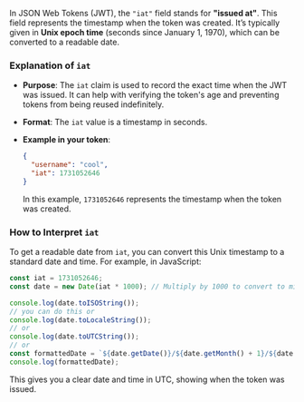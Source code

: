 In JSON Web Tokens (JWT), the `"iat"` field stands for **"issued at"**. This field represents the timestamp when the token was created. It’s typically given in **Unix epoch time** (seconds since January 1, 1970), which can be converted to a readable date.

### Explanation of `iat`

- **Purpose**: The `iat` claim is used to record the exact time when the JWT was issued. It can help with verifying the token's age and preventing tokens from being reused indefinitely.
- **Format**: The `iat` value is a timestamp in seconds.
- **Example in your token**: 

  ```json
  {
    "username": "cool",
    "iat": 1731052646
  }
  ```

  In this example, `1731052646` represents the timestamp when the token was created.

### How to Interpret `iat`

To get a readable date from `iat`, you can convert this Unix timestamp to a standard date and time. For example, in JavaScript:

```javascript
const iat = 1731052646;
const date = new Date(iat * 1000); // Multiply by 1000 to convert to milliseconds

console.log(date.toISOString()); 
// you can do this or
console.log(date.toLocaleString()); 
// or
console.log(date.toUTCString()); 
// or
const formattedDate = `${date.getDate()}/${date.getMonth() + 1}/${date.getFullYear()} ${date.getHours()}:${date.getMinutes()}:${date.getSeconds()}`;
console.log(formattedDate);
```

This gives you a clear date and time in UTC, showing when the token was issued.

